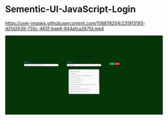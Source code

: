 # Sementic-UI-JavaScript-Login



https://user-images.githubusercontent.com/108878204/231913193-d2fd2639-735c-460f-bae8-944afca287fd.mp4



![Proje Görseli](./image/selectoptionsm.PNG)
